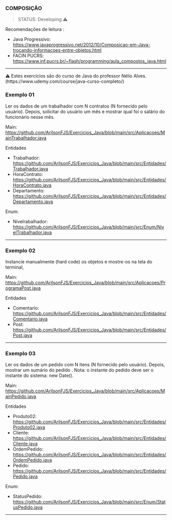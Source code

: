 ### COMPOSIÇÃO 

> STATUS: Developing ⚠️

Recomendações de leitura : 
+ Java Progressivo: https://www.javaprogressivo.net/2012/10/Composicao-em-Java-trocando-informacoes-entre-objetos.html
+ FACIN PUCRS: https://www.inf.pucrs.br/~flash/programming/aula_compostos_java.html

<hr>
⚠️ Estes exercícios são do curso de Java do professor Nélio Alves. (https://www.udemy.com/course/java-curso-completo/)

### Exemplo 01

Ler os dados de um trabalhador com N contratos (N fornecido pelo usuário). Depois, solicitar
do usuário um mês e mostrar qual foi o salário do funcionário nesse mês.

Main: https://github.com/ArilsonFJS/Exercicios_Java/blob/main/src/Aplicacoes/MainTrabalhador.java

Entidades
+ Trabalhador: https://github.com/ArilsonFJS/Exercicios_Java/blob/main/src/Entidades/Trabalhador.java
+ HoraContrato: https://github.com/ArilsonFJS/Exercicios_Java/blob/main/src/Entidades/HoraContrato.java
+ Departamento: https://github.com/ArilsonFJS/Exercicios_Java/blob/main/src/Entidades/Departamento.java

Enum: 
+ Nivelrabalhador: https://github.com/ArilsonFJS/Exercicios_Java/blob/main/src/Enum/NivelTrabalhador.java

<hr>

### Exemplo 02

Instancie manualmente (hard code) os objetos e mostre-os na tela do terminal,

Main: https://github.com/ArilsonFJS/Exercicios_Java/blob/main/src/Aplicacoes/ProgramaPost.java

Entidades
+ Comentario: https://github.com/ArilsonFJS/Exercicios_Java/blob/main/src/Entidades/Comentario.java
+ Post: https://github.com/ArilsonFJS/Exercicios_Java/blob/main/src/Entidades/Post.java

<hr>

### Exemplo 03

Ler os dados de um pedido com N itens (N fornecido pelo usuário). Depois, mostrar um
sumário do pedido . Nota: o instante do pedido deve ser o instante do sistema: new Date().

Main: https://github.com/ArilsonFJS/Exercicios_Java/blob/main/src/Aplicacoes/MainPedido.java

Entidades
+ Produto02: https://github.com/ArilsonFJS/Exercicios_Java/blob/main/src/Entidades/Produto02.java
+ Cliente: https://github.com/ArilsonFJS/Exercicios_Java/blob/main/src/Entidades/Cliente.java
+ OrdemPedido: https://github.com/ArilsonFJS/Exercicios_Java/blob/main/src/Entidades/OrdemPedido.java
+ Pedido: https://github.com/ArilsonFJS/Exercicios_Java/blob/main/src/Entidades/Pedido.java

Enum: 
+ StatusPedido: https://github.com/ArilsonFJS/Exercicios_Java/blob/main/src/Enum/StatusPedido.java

<hr>
